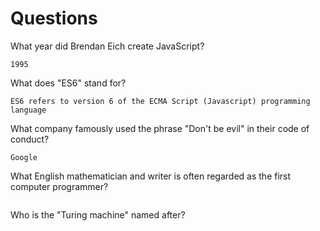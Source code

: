 # Questions

What year did Brendan Eich create JavaScript?

```
1995
```

What does "ES6" stand for?

```
ES6 refers to version 6 of the ECMA Script (Javascript) programming language
```

What company famously used the phrase "Don't be evil" in their code of conduct?

```
Google
```

What English mathematician and writer is often regarded as the first computer programmer?

```

```

Who is the "Turing machine" named after?

```

```
